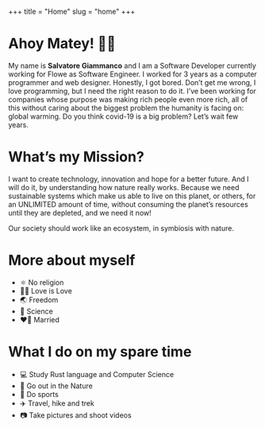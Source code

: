 +++
title = "Home"
slug = "home"
+++
# Ahoy Matey! 🏴‍☠️

My name is **Salvatore Giammanco** and I am a Software Developer currently working for Flowe as Software Engineer. I worked for 3 years as a computer programmer and web designer. Honestly, I got bored. Don’t get me wrong, I love programming, but I need the right reason to do it. I’ve been working for companies whose purpose was making rich people even more rich, all of this without caring about the biggest problem the humanity is facing on: global warming. Do you think covid-19 is a big problem? Let’s wait few years.

# What’s my Mission?

I want to create technology, innovation and hope for a better future. And I will do it, by understanding how nature really works. Because we need sustainable systems which make us able to live on this planet, or others, for an UNLIMITED amount of time, without consuming the planet’s resources until they are depleted, and we need it now!

Our society should work like an ecosystem, in symbiosis with nature.

# More about myself
- ⚛️ No religion
- 🏳️‍🌈 Love is Love
- 🌏 Freedom
- 🔬 Science
- ❤️‍🔥 Married

# What I do on my spare time
- 💻 Study Rust language and Computer Science
- 🌲 Go out in the Nature
- 🚴 Do sports
- ✈️ Travel, hike and trek
- 📷 Take pictures and shoot videos
                            